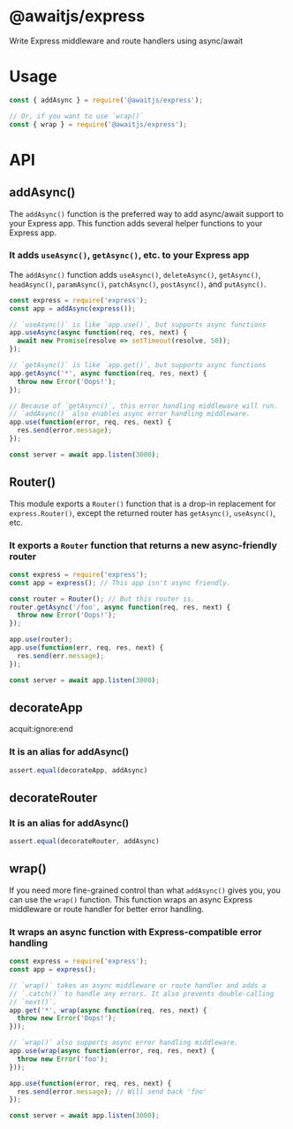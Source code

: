 # @awaitjs/express

Write Express middleware and route handlers using async/await

# Usage

```javascript
const { addAsync } = require('@awaitjs/express');

// Or, if you want to use `wrap()`
const { wrap } = require('@awaitjs/express');
```


# API

## addAsync()


The `addAsync()` function is the preferred way to add async/await
support to your Express app. This function adds several helper functions
to your Express app.


### It adds `useAsync()`, `getAsync()`, etc. to your Express app


The `addAsync()` function adds `useAsync()`, `deleteAsync()`, `getAsync()`,
`headAsync()`, `paramAsync()`, `patchAsync()`, `postAsync()`, and `putAsync()`.


```javascript
const express = require('express');
const app = addAsync(express());

// `useAsync()` is like `app.use()`, but supports async functions
app.useAsync(async function(req, res, next) {
  await new Promise(resolve => setTimeout(resolve, 50));
});

// `getAsync()` is like `app.get()`, but supports async functions
app.getAsync('*', async function(req, res, next) {
  throw new Error('Oops!');
});

// Because of `getAsync()`, this error handling middleware will run.
// `addAsync()` also enables async error handling middleware.
app.use(function(error, req, res, next) {
  res.send(error.message);
});

const server = await app.listen(3000);
```

## Router()


This module exports a `Router()` function that is a drop-in
replacement for `express.Router()`, except the returned
router has `getAsync()`, `useAsync()`, etc.


### It exports a `Router` function that returns a new async-friendly router

```javascript
const express = require('express');
const app = express(); // This app isn't async friendly.

const router = Router(); // But this router is.
router.getAsync('/foo', async function(req, res, next) {
  throw new Error('Oops!');
});

app.use(router);
app.use(function(err, req, res, next) {
  res.send(err.message);
});

const server = await app.listen(3000);
```

## decorateApp

acquit:ignore:end

### It is an alias for addAsync()

```javascript
assert.equal(decorateApp, addAsync)
```

## decorateRouter

### It is an alias for addAsync()

```javascript
assert.equal(decorateRouter, addAsync)
```

## wrap()


If you need more fine-grained control than what `addAsync()` gives
you, you can use the `wrap()` function. This function wraps an async
Express middleware or route handler for better error handling.


### It wraps an async function with Express-compatible error handling

```javascript
const express = require('express');
const app = express();

// `wrap()` takes an async middleware or route handler and adds a
// `.catch()` to handle any errors. It also prevents double-calling
// `next()`.
app.get('*', wrap(async function(req, res, next) {
  throw new Error('Oops!');
}));

// `wrap()` also supports async error handling middleware.
app.use(wrap(async function(error, req, res, next) {
  throw new Error('foo');
}));

app.use(function(error, req, res, next) {
  res.send(error.message); // Will send back 'foo'
});

const server = await app.listen(3000);
```
